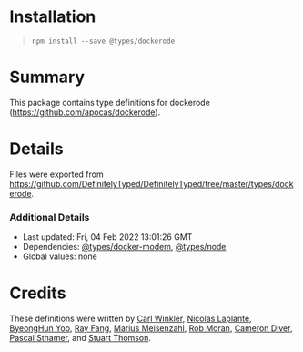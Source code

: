 # Installation
> `npm install --save @types/dockerode`

# Summary
This package contains type definitions for dockerode (https://github.com/apocas/dockerode).

# Details
Files were exported from https://github.com/DefinitelyTyped/DefinitelyTyped/tree/master/types/dockerode.

### Additional Details
 * Last updated: Fri, 04 Feb 2022 13:01:26 GMT
 * Dependencies: [@types/docker-modem](https://npmjs.com/package/@types/docker-modem), [@types/node](https://npmjs.com/package/@types/node)
 * Global values: none

# Credits
These definitions were written by [Carl Winkler](https://github.com/seikho), [Nicolas Laplante](https://github.com/nlaplante), [ByeongHun Yoo](https://github.com/isac322), [Ray Fang](https://github.com/lazarusx), [Marius Meisenzahl](https://github.com/meisenzahl), [Rob Moran](https://github.com/thegecko), [Cameron Diver](https://github.com/CameronDiver), [Pascal Sthamer](https://github.com/p4sca1), and [Stuart Thomson](https://github.com/stuartthomson).
